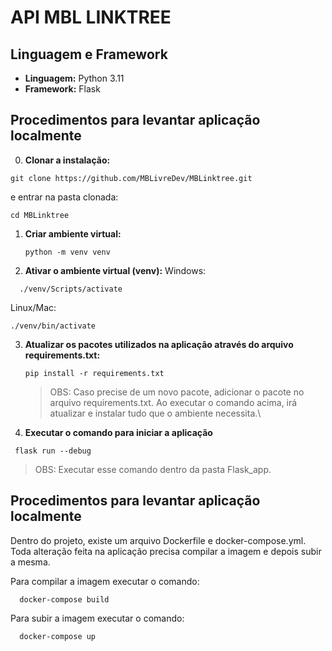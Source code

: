 # API MBL LINKTREE

## Linguagem e Framework

- **Linguagem:** Python 3.11
- **Framework:** Flask

## Procedimentos para levantar aplicação localmente

0. **Clonar a instalação:**

```shell
git clone https://github.com/MBLivreDev/MBLinktree.git
```

e entrar na pasta clonada:

```shell
cd MBLinktree
```

1. **Criar ambiente virtual:**
   ```shell
   python -m venv venv
   ```
2. **Ativar o ambiente virtual (venv):**
   Windows:

```shell
  ./venv/Scripts/activate
```

Linux/Mac:

```shell
./venv/bin/activate
```

3. **Atualizar os pacotes utilizados na aplicação através do arquivo requirements.txt:**
   ```shell
   pip install -r requirements.txt
   ```
   > OBS: Caso precise de um novo pacote, adicionar o pacote no arquivo requirements.txt. Ao executar o comando acima, irá atualizar e instalar tudo que o ambiente necessita.\
4. **Executar o comando para iniciar a aplicação**

```shell
 flask run --debug
```

> OBS: Executar esse comando dentro da pasta Flask_app.

## Procedimentos para levantar aplicação localmente

Dentro do projeto, existe um arquivo Dockerfile e docker-compose.yml. Toda alteração feita na aplicação precisa compilar a imagem e depois subir a mesma.

Para compilar a imagem executar o comando:

```shell
  docker-compose build
```

Para subir a imagem executar o comando:

```shell
  docker-compose up
```
